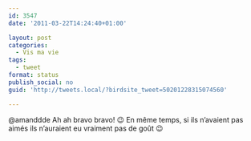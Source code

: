 ```yaml
---
id: 3547
date: '2011-03-22T14:24:40+01:00'

layout: post
categories:
  - Vis ma vie
tags:
  - tweet
format: status
publish_social: no
guid: 'http://tweets.local/?birdsite_tweet=50201228315074560'

---
```


@amanddde Ah ah bravo bravo! 😉 En même temps, si ils n’avaient pas aimés ils n’auraient eu vraiment pas de goût 😉